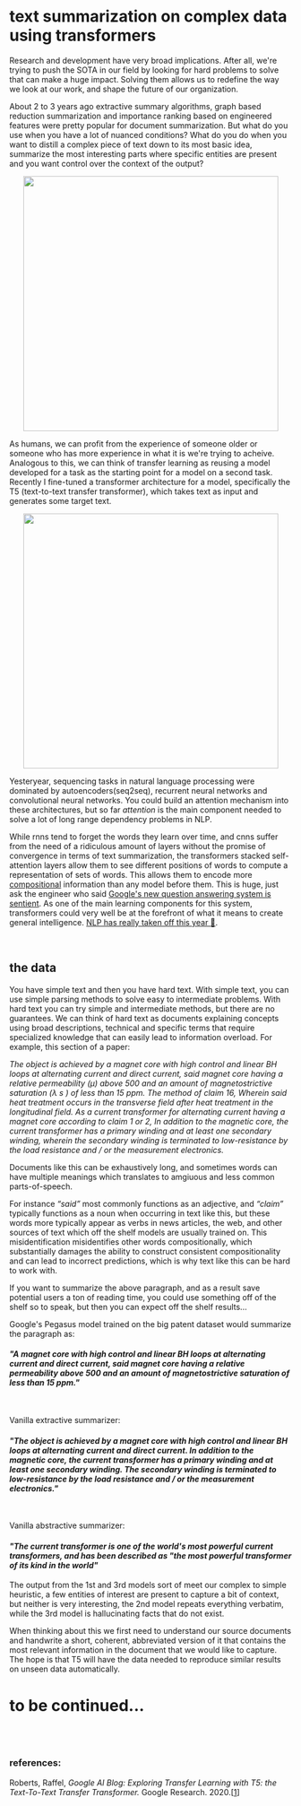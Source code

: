 # text summarization on complex data using transformers

Research and development have very broad implications. After all, we're trying to push the SOTA in our field by looking for hard problems to solve that can make a huge impact. Solving them allows us to redefine the way we look at our work, and shape the future of our organization. 

About 2 to 3 years ago extractive summary algorithms, graph based reduction summarization and importance ranking based on engineered features were pretty popular for 
document summarization. But what do you use when you have a lot of nuanced conditions? What do you do when you want to distill a complex piece of text down to its most basic idea, summarize the most interesting parts where specific entities are present and you want control over the context of the output?

<p align="center">
  <b><img src = "https://user-images.githubusercontent.com/29679899/175053632-8534d9fe-b5b6-4737-a627-350d57254fb3.PNG" width="455px"></b><br>
</p>

As humans, we can profit from the experience of someone older or someone who has more experience in what it is we're trying to acheive. Analogous to this, we can think 
of transfer learning as reusing a model developed for a task as the starting point for a model on a second task. Recently I fine-tuned a transformer architecture for a model, specifically the T5 (text-to-text transfer transformer), which takes text as input and generates some target text. 

<p align="center">
  <b><img src = "https://user-images.githubusercontent.com/29679899/175078481-54b16b89-f9c4-4008-8b5d-d55fc2be0132.gif" width="455px"></b><br>
</p>

Yesteryear, sequencing tasks in natural language processing were dominated by autoencoders(seq2seq), recurrent neural networks and convolutional neural networks. 
You could build an attention mechanism into these architectures, but so far *attention* is the main component needed to solve a lot of long range dependency 
problems in NLP. 

While rnns tend to forget the words they learn over time, and cnns suffer from the need of a ridiculous amount of layers without the promise of convergence in terms of text summarization, the transformers stacked self-attention layers allow them to see different positions of words to compute a representation of sets of words. This allows them to encode more <a href="https://user-images.githubusercontent.com/29679899/104795121-fc456e00-5779-11eb-8126-2bcd5cec0152.png" title="Yoshua Bengio's thoughts on the subject" rel="nofollow">compositional</a> information than any model before them. This is huge, just ask the engineer who said <a href="https://www.giantfreakinrobot.com/tech/artificial-intelligence-hires-lawyer.html" title="Can't tell if this is cap or not" rel="nofollow">Google's new question answering system is sentient</a>. As one of the main learning components for this system, transformers could very well be at the forefront of what it means to create general intelligence. <a href="https://ai.googleblog.com/2022/04/pathways-language-model-palm-scaling-to.html" title="This is definitely not cap" rel="nofollow">NLP has really taken off this year 😬</a>.

<br/>

## the data

You have simple text and then you have hard text. With simple text, you can use simple parsing methods to solve easy to intermediate problems. With hard text you
can try simple and intermediate methods, but there are no guarantees. We can think of hard text as documents explaining concepts using broad descriptions, technical and specific terms that require specialized knowledge that can easily lead to information overload. For example, this section of a paper:

*The object is achieved by a magnet core with high control and linear BH loops at alternating current and direct current, said magnet core having a relative permeability (μ) above 500 and an amount of magnetostrictive saturation (λ s ) of less than 15 ppm. The method of claim 16, Wherein said heat treatment occurs in the transverse field after heat treatment in the longitudinal field. As a current transformer for alternating current having a magnet core according to claim 1 or 2, In addition to the magnetic core, the current transformer has a primary winding and at least one secondary winding, wherein the secondary winding is terminated to low-resistance by the load resistance and / or the measurement electronics.*

Documents like this can be exhaustively long, and sometimes words can have multiple meanings which translates to amgiuous and less common parts-of-speech. 

For instance *“said”* most commonly functions as an adjective, and *“claim”* typically functions as a noun when occurring in text like this, but these words more typically appear as verbs in news articles, the web, and other sources of text which off the shelf models are usually trained on. This misidentification misidentifies other words compositionally, which substantially damages the ability to construct consistent compositionality and can lead to incorrect predictions, which is why text like this can be hard to work with. 

If you want to summarize the above paragraph, and as a result save potential users a ton of reading time, you could use something off of the shelf so to speak, but then you can expect off the shelf results...

Google's Pegasus model trained on the big patent dataset would summarize the paragraph as: 

#### *"A magnet core with high control and linear BH loops at alternating current and direct current, said magnet core having a relative permeability above 500 and an amount of magnetostrictive saturation of less than 15 ppm."*

<br/>

Vanilla extractive summarizer: 

#### *"The object is achieved by a magnet core with high control and linear BH loops at alternating current and direct current. In addition to the magnetic core, the current transformer has a primary winding and at least one secondary winding. The secondary winding is terminated to low-resistance by the load resistance and / or the measurement electronics."*

<br/>

Vanilla abstractive summarizer: 

#### *"The current transformer is one of the world's most powerful current transformers, and has been described as "the most powerful transformer of its kind in the world"*

The output from the 1st and 3rd models sort of meet our complex to simple heuristic, a few entities of interest are present to capture a bit of context, but neither is very interesting, the 2nd model repeats everything verbatim, while the 3rd model is hallucinating facts that do not exist.

When thinking about this we first need to understand our source documents and handwrite a short, coherent, abbreviated version of it that contains the most relevant information in the document that we would like to capture. The hope is that T5 will have the data needed to reproduce similar results on unseen data automatically.

# to be continued...

<br/>
<br/>

### references:

Roberts, Raffel, *Google AI Blog: Exploring Transfer Learning with T5: the Text-To-Text Transfer Transformer.* Google Research. 2020.[<a href="https://ai.googleblog.com/2020/02/exploring-transfer-learning-with-t5.html" title="Transfer Learning" rel="nofollow">1</a>]
